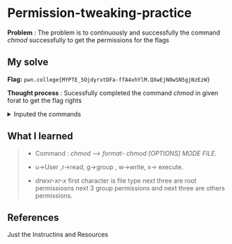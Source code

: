 
# Permission-tweaking-practice

**Problem** : The problem is to continuously and  successfully the command *chmod* successfully to get the permissions for the flags 
## My solve

**Flag:** `pwn.college{MYPTE_5OjdyrxtDFa-ffA4xhYlM.QXwEjN0wSN5gjNzEzW}`

**Thought process** :  Sucessfully completed the command *chmod* in given forat to get the flag rights


 <details> <summary>Inputed the commands</summary>
    
```bash  

chmod g+w /challenge/pwn

chmod uo-rw /challenge/pwn

chmod uo+rx /challenge/pwn

chmod go-wx /challenge/pwn

chmod go+wx /challenge/pwn

chmod go-rx /challenge/pwn

chmod go+r /challenge/pwn

chmod o+x /challenge/pwn

chmod u+r /flag

cat /flag

```
 </details>

## What I learned
> * Command : *chmod* --> *format*- *chmod [OPTIONS] MODE FILE*.
>   
> * u->User ,r->read, g->group , w->write, x-> execute.
>   
> * *drwxr-xr-x* first character is file type next three are root permissiosns next 3 group permissions and next three are others permissions.
## References 
Just the Instructins and Resources
